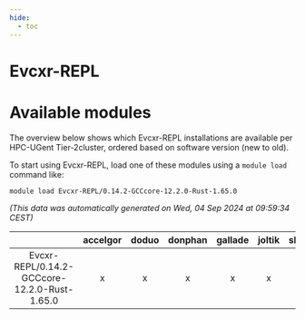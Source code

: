 ```yaml
---
hide:
  - toc
---
```


Evcxr-REPL
==========

# Available modules


The overview below shows which Evcxr-REPL installations are available per HPC-UGent Tier-2cluster, ordered based on software version (new to old).

To start using Evcxr-REPL, load one of these modules using a `module load` command like:

```shell
module load Evcxr-REPL/0.14.2-GCCcore-12.2.0-Rust-1.65.0
```

*(This data was automatically generated on Wed, 04 Sep 2024 at 09:59:34 CEST)*  

| |accelgor|doduo|donphan|gallade|joltik|shinx|skitty|
| :---: | :---: | :---: | :---: | :---: | :---: | :---: | :---: |
|Evcxr-REPL/0.14.2-GCCcore-12.2.0-Rust-1.65.0|x|x|x|x|x|x|x|
